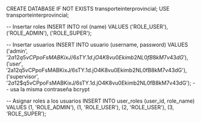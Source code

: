 CREATE DATABASE IF NOT EXISTS transporteinterprovincial;
USE transporteinterprovincial;

-- Insertar roles
INSERT INTO rol (name) VALUES ('ROLE_USER'), ('ROLE_ADMIN'), ('ROLE_SUPER');

-- Insertar usuarios
INSERT INTO usuario (username, password) VALUES 
('admin', '$2a$12$q5vCPpoFsMABKixJ/6sTY.1d.jO4K8vu0Ekimb2NL0fB8kM7v43dG'),
('user', '$2a$12$q5vCPpoFsMABKixJ/6sTY.1d.jO4K8vu0Ekimb2NL0fB8kM7v43dG'),
('supervisor', '$2a$12$q5vCPpoFsMABKixJ/6sTY.1d.jO4K8vu0Ekimb2NL0fB8kM7v43dG');  -- usa la misma contraseña bcrypt

-- Asignar roles a los usuarios
INSERT INTO user_roles (user_id, role_name) VALUES
(1, 'ROLE_ADMIN'),
(1, 'ROLE_USER'),
(2, 'ROLE_USER'),
(3, 'ROLE_SUPER');

